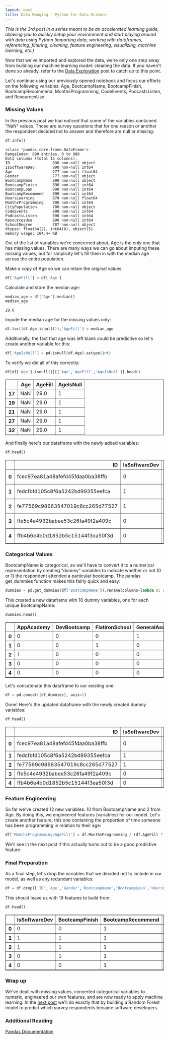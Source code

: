 ```yaml
---
layout: post
title: Data Munging - Python for Data Science
---
```


*This is the 3rd post in a series meant to be an accelerated learning guide, allowing you to quickly setup your environment and start playing around with data using Python (importing data, working with dataframes, referencing, filtering, cleaning, feature engineering, visualizing, machine learning, etc.)*

Now that we've imported and explored the data, we're only one step away from building our machine learning model: cleaning the data. If you haven't done so already, refer to the [Data Exploration](http://mitalbalar.com/2016/10/17/data-exploration-python-for-data-science.html "Data Exploration") post to catch up to this point. 

Let's continue using our previously opened notebook and focus our efforts on the following variables: Age, BootcampName, BootcampFinish, BootcampRecommend, MonthsProgramming, CodeEvents, PodcastsListen, and ResourcesUse. 


### Missing Values

In the previous post we had noticed that some of the variables contained "NaN" values. These are survey questions that for one reason or another the respondent decided not to answer and therefore are null or missing:


```python
df.info()
```

    <class 'pandas.core.frame.DataFrame'>
    RangeIndex: 890 entries, 0 to 889
    Data columns (total 15 columns):
    ID                   890 non-null object
    IsSoftwareDev        890 non-null int64
    Age                  777 non-null float64
    Gender               777 non-null object
    BootcampName         890 non-null object
    BootcampFinish       890 non-null int64
    BootcampLoan         890 non-null int64
    BootcampRecommend    890 non-null int64
    HoursLearning        878 non-null float64
    MonthsProgramming    890 non-null int64
    CityPopulation       780 non-null object
    CodeEvents           890 non-null int64
    PodcastsListen       890 non-null int64
    ResourcesUse         890 non-null int64
    SchoolDegree         787 non-null object
    dtypes: float64(2), int64(8), object(5)
    memory usage: 104.4+ KB


Out of the list of variables we're concerned about, Age is the only one that has missing values. There are many ways we can go about imputing these missing values, but for simplicity let's fill them in with the median age across the entire population.

Make a copy of Age so we can retain the original values:


```python
df['AgeFill'] = df['Age']
```

Calculate and store the median age:


```python
median_age = df['Age'].median()
median_age
```




    29.0



Impute the median age for the missing values only:


```python
df.loc[(df.Age.isnull()),'AgeFill'] = median_age
```

Additionally, the fact that age was left blank could be predictive so let's create another variable for this:


```python
df['AgeIsNull'] = pd.isnull(df.Age).astype(int)
```

To verify we did all of this correctly:


```python
df[df['Age'].isnull()][['Age','AgeFill','AgeIsNull']].head()
```




<div>
<table border="1" class="dataframe">
  <thead>
    <tr style="text-align: right;">
      <th></th>
      <th>Age</th>
      <th>AgeFill</th>
      <th>AgeIsNull</th>
    </tr>
  </thead>
  <tbody>
    <tr>
      <th>17</th>
      <td>NaN</td>
      <td>29.0</td>
      <td>1</td>
    </tr>
    <tr>
      <th>19</th>
      <td>NaN</td>
      <td>29.0</td>
      <td>1</td>
    </tr>
    <tr>
      <th>21</th>
      <td>NaN</td>
      <td>29.0</td>
      <td>1</td>
    </tr>
    <tr>
      <th>27</th>
      <td>NaN</td>
      <td>29.0</td>
      <td>1</td>
    </tr>
    <tr>
      <th>32</th>
      <td>NaN</td>
      <td>29.0</td>
      <td>1</td>
    </tr>
  </tbody>
</table>
</div>



And finally here's our dataframe with the newly added variables:


```python
df.head()
```




<div>
<table border="1" class="dataframe">
  <thead>
    <tr style="text-align: right;">
      <th></th>
      <th>ID</th>
      <th>IsSoftwareDev</th>
      <th>Age</th>
      <th>Gender</th>
      <th>BootcampName</th>
      <th>BootcampFinish</th>
      <th>BootcampLoan</th>
      <th>BootcampRecommend</th>
      <th>HoursLearning</th>
      <th>MonthsProgramming</th>
      <th>CityPopulation</th>
      <th>CodeEvents</th>
      <th>PodcastsListen</th>
      <th>ResourcesUse</th>
      <th>SchoolDegree</th>
      <th>AgeFill</th>
      <th>AgeIsNull</th>
    </tr>
  </thead>
  <tbody>
    <tr>
      <th>0</th>
      <td>fcec97ea81a48afefd45fdaa0ba38ffb</td>
      <td>0</td>
      <td>31.0</td>
      <td>male</td>
      <td>General Assembly</td>
      <td>0</td>
      <td>1</td>
      <td>1</td>
      <td>40.0</td>
      <td>3</td>
      <td>100,000 - 1 million</td>
      <td>1</td>
      <td>0</td>
      <td>1</td>
      <td>Bachelor's and Higher</td>
      <td>31.0</td>
      <td>0</td>
    </tr>
    <tr>
      <th>1</th>
      <td>fedcfbfd105c8f6a5242bd99355eefca</td>
      <td>1</td>
      <td>27.0</td>
      <td>male</td>
      <td>Flatiron School</td>
      <td>1</td>
      <td>0</td>
      <td>1</td>
      <td>15.0</td>
      <td>36</td>
      <td>&gt;1 million</td>
      <td>2</td>
      <td>1</td>
      <td>4</td>
      <td>Bachelor's and Higher</td>
      <td>27.0</td>
      <td>0</td>
    </tr>
    <tr>
      <th>2</th>
      <td>fe77569c98663547019c8cc265d77527</td>
      <td>1</td>
      <td>34.0</td>
      <td>male</td>
      <td>App Academy</td>
      <td>1</td>
      <td>0</td>
      <td>1</td>
      <td>5.0</td>
      <td>24</td>
      <td>&gt;1 million</td>
      <td>2</td>
      <td>0</td>
      <td>1</td>
      <td>Bachelor's and Higher</td>
      <td>34.0</td>
      <td>0</td>
    </tr>
    <tr>
      <th>3</th>
      <td>ffe5c4e4932babee53c26fa49f2a409c</td>
      <td>0</td>
      <td>33.0</td>
      <td>male</td>
      <td>Other</td>
      <td>1</td>
      <td>0</td>
      <td>1</td>
      <td>18.0</td>
      <td>36</td>
      <td>100,000 - 1 million</td>
      <td>1</td>
      <td>0</td>
      <td>7</td>
      <td>Bachelor's and Higher</td>
      <td>33.0</td>
      <td>0</td>
    </tr>
    <tr>
      <th>4</th>
      <td>ffb4b6e4b0d1852b5c15144f3ea50f3d</td>
      <td>0</td>
      <td>21.0</td>
      <td>male</td>
      <td>Other</td>
      <td>0</td>
      <td>0</td>
      <td>1</td>
      <td>10.0</td>
      <td>7</td>
      <td>&lt;100,000</td>
      <td>0</td>
      <td>0</td>
      <td>10</td>
      <td>Less than Bachelor's</td>
      <td>21.0</td>
      <td>0</td>
    </tr>
  </tbody>
</table>
</div>



### Categorical Values

BootcampName is categorical, so we'll have to convert it to a numerical representation by creating "dummy" variables to indicate whether or not (0 or 1) the respondent attended a particular bootcamp. The pandas get_dummies function makes this fairly quick and easy:


```python
dummies = pd.get_dummies(df['BootcampName']).rename(columns=lambda x: x.replace(' ', ''))
```

This created a new dataframe with 10 dummy variables, one for each unique BootcampName:


```python
dummies.head()
```




<div>
<table border="1" class="dataframe">
  <thead>
    <tr style="text-align: right;">
      <th></th>
      <th>AppAcademy</th>
      <th>DevBootcamp</th>
      <th>FlatironSchool</th>
      <th>GeneralAssembly</th>
      <th>HackReactor</th>
      <th>HackbrightAcademy</th>
      <th>Other</th>
      <th>PrimeDigitalAcademy</th>
      <th>TheIronYard</th>
      <th>Turing</th>
    </tr>
  </thead>
  <tbody>
    <tr>
      <th>0</th>
      <td>0</td>
      <td>0</td>
      <td>0</td>
      <td>1</td>
      <td>0</td>
      <td>0</td>
      <td>0</td>
      <td>0</td>
      <td>0</td>
      <td>0</td>
    </tr>
    <tr>
      <th>1</th>
      <td>0</td>
      <td>0</td>
      <td>1</td>
      <td>0</td>
      <td>0</td>
      <td>0</td>
      <td>0</td>
      <td>0</td>
      <td>0</td>
      <td>0</td>
    </tr>
    <tr>
      <th>2</th>
      <td>1</td>
      <td>0</td>
      <td>0</td>
      <td>0</td>
      <td>0</td>
      <td>0</td>
      <td>0</td>
      <td>0</td>
      <td>0</td>
      <td>0</td>
    </tr>
    <tr>
      <th>3</th>
      <td>0</td>
      <td>0</td>
      <td>0</td>
      <td>0</td>
      <td>0</td>
      <td>0</td>
      <td>1</td>
      <td>0</td>
      <td>0</td>
      <td>0</td>
    </tr>
    <tr>
      <th>4</th>
      <td>0</td>
      <td>0</td>
      <td>0</td>
      <td>0</td>
      <td>0</td>
      <td>0</td>
      <td>1</td>
      <td>0</td>
      <td>0</td>
      <td>0</td>
    </tr>
  </tbody>
</table>
</div>



Let's concatenate this dataframe to our existing one:


```python
df = pd.concat([df,dummies], axis=1)
```

Done! Here's the updated dataframe with the newly created dummy variables:


```python
df.head()
```




<div>
<table border="1" class="dataframe">
  <thead>
    <tr style="text-align: right;">
      <th></th>
      <th>ID</th>
      <th>IsSoftwareDev</th>
      <th>Age</th>
      <th>Gender</th>
      <th>BootcampName</th>
      <th>BootcampFinish</th>
      <th>BootcampLoan</th>
      <th>BootcampRecommend</th>
      <th>HoursLearning</th>
      <th>MonthsProgramming</th>
      <th>...</th>
      <th>AppAcademy</th>
      <th>DevBootcamp</th>
      <th>FlatironSchool</th>
      <th>GeneralAssembly</th>
      <th>HackReactor</th>
      <th>HackbrightAcademy</th>
      <th>Other</th>
      <th>PrimeDigitalAcademy</th>
      <th>TheIronYard</th>
      <th>Turing</th>
    </tr>
  </thead>
  <tbody>
    <tr>
      <th>0</th>
      <td>fcec97ea81a48afefd45fdaa0ba38ffb</td>
      <td>0</td>
      <td>31.0</td>
      <td>male</td>
      <td>General Assembly</td>
      <td>0</td>
      <td>1</td>
      <td>1</td>
      <td>40.0</td>
      <td>3</td>
      <td>...</td>
      <td>0</td>
      <td>0</td>
      <td>0</td>
      <td>1</td>
      <td>0</td>
      <td>0</td>
      <td>0</td>
      <td>0</td>
      <td>0</td>
      <td>0</td>
    </tr>
    <tr>
      <th>1</th>
      <td>fedcfbfd105c8f6a5242bd99355eefca</td>
      <td>1</td>
      <td>27.0</td>
      <td>male</td>
      <td>Flatiron School</td>
      <td>1</td>
      <td>0</td>
      <td>1</td>
      <td>15.0</td>
      <td>36</td>
      <td>...</td>
      <td>0</td>
      <td>0</td>
      <td>1</td>
      <td>0</td>
      <td>0</td>
      <td>0</td>
      <td>0</td>
      <td>0</td>
      <td>0</td>
      <td>0</td>
    </tr>
    <tr>
      <th>2</th>
      <td>fe77569c98663547019c8cc265d77527</td>
      <td>1</td>
      <td>34.0</td>
      <td>male</td>
      <td>App Academy</td>
      <td>1</td>
      <td>0</td>
      <td>1</td>
      <td>5.0</td>
      <td>24</td>
      <td>...</td>
      <td>1</td>
      <td>0</td>
      <td>0</td>
      <td>0</td>
      <td>0</td>
      <td>0</td>
      <td>0</td>
      <td>0</td>
      <td>0</td>
      <td>0</td>
    </tr>
    <tr>
      <th>3</th>
      <td>ffe5c4e4932babee53c26fa49f2a409c</td>
      <td>0</td>
      <td>33.0</td>
      <td>male</td>
      <td>Other</td>
      <td>1</td>
      <td>0</td>
      <td>1</td>
      <td>18.0</td>
      <td>36</td>
      <td>...</td>
      <td>0</td>
      <td>0</td>
      <td>0</td>
      <td>0</td>
      <td>0</td>
      <td>0</td>
      <td>1</td>
      <td>0</td>
      <td>0</td>
      <td>0</td>
    </tr>
    <tr>
      <th>4</th>
      <td>ffb4b6e4b0d1852b5c15144f3ea50f3d</td>
      <td>0</td>
      <td>21.0</td>
      <td>male</td>
      <td>Other</td>
      <td>0</td>
      <td>0</td>
      <td>1</td>
      <td>10.0</td>
      <td>7</td>
      <td>...</td>
      <td>0</td>
      <td>0</td>
      <td>0</td>
      <td>0</td>
      <td>0</td>
      <td>0</td>
      <td>1</td>
      <td>0</td>
      <td>0</td>
      <td>0</td>
    </tr>
  </tbody>
</table>
</div>



### Feature Engineering

So far we've created 12 new variables: 10 from BootcampName and 2 from Age. By doing this, we engineered features (variables) for our model. Let's create another feature, this one containing the proportion of time someone has been programming in relation to their age:


```python
df['MonthsProgramming/AgeFill'] = df.MonthsProgramming / (df.AgeFill * 12)
```

We'll see in the next post if this actually turns out to be a good predictive feature.

### Final Preparation

As a final step, let's drop the variables that we decided not to include in our model, as well as any redundant variables:


```python
df = df.drop(['ID','Age','Gender','BootcampName','BootcampLoan','HoursLearning','CityPopulation','SchoolDegree'], axis=1) 
```

This should leave us with 19 features to build from:


```python
df.head()
```




<div>
<table border="1" class="dataframe">
  <thead>
    <tr style="text-align: right;">
      <th></th>
      <th>IsSoftwareDev</th>
      <th>BootcampFinish</th>
      <th>BootcampRecommend</th>
      <th>MonthsProgramming</th>
      <th>CodeEvents</th>
      <th>PodcastsListen</th>
      <th>ResourcesUse</th>
      <th>AgeFill</th>
      <th>AgeIsNull</th>
      <th>AppAcademy</th>
      <th>DevBootcamp</th>
      <th>FlatironSchool</th>
      <th>GeneralAssembly</th>
      <th>HackReactor</th>
      <th>HackbrightAcademy</th>
      <th>Other</th>
      <th>PrimeDigitalAcademy</th>
      <th>TheIronYard</th>
      <th>Turing</th>
      <th>MonthsProgramming/AgeFill</th>
    </tr>
  </thead>
  <tbody>
    <tr>
      <th>0</th>
      <td>0</td>
      <td>0</td>
      <td>1</td>
      <td>3</td>
      <td>1</td>
      <td>0</td>
      <td>1</td>
      <td>31.0</td>
      <td>0</td>
      <td>0</td>
      <td>0</td>
      <td>0</td>
      <td>1</td>
      <td>0</td>
      <td>0</td>
      <td>0</td>
      <td>0</td>
      <td>0</td>
      <td>0</td>
      <td>0.008065</td>
    </tr>
    <tr>
      <th>1</th>
      <td>1</td>
      <td>1</td>
      <td>1</td>
      <td>36</td>
      <td>2</td>
      <td>1</td>
      <td>4</td>
      <td>27.0</td>
      <td>0</td>
      <td>0</td>
      <td>0</td>
      <td>1</td>
      <td>0</td>
      <td>0</td>
      <td>0</td>
      <td>0</td>
      <td>0</td>
      <td>0</td>
      <td>0</td>
      <td>0.111111</td>
    </tr>
    <tr>
      <th>2</th>
      <td>1</td>
      <td>1</td>
      <td>1</td>
      <td>24</td>
      <td>2</td>
      <td>0</td>
      <td>1</td>
      <td>34.0</td>
      <td>0</td>
      <td>1</td>
      <td>0</td>
      <td>0</td>
      <td>0</td>
      <td>0</td>
      <td>0</td>
      <td>0</td>
      <td>0</td>
      <td>0</td>
      <td>0</td>
      <td>0.058824</td>
    </tr>
    <tr>
      <th>3</th>
      <td>0</td>
      <td>1</td>
      <td>1</td>
      <td>36</td>
      <td>1</td>
      <td>0</td>
      <td>7</td>
      <td>33.0</td>
      <td>0</td>
      <td>0</td>
      <td>0</td>
      <td>0</td>
      <td>0</td>
      <td>0</td>
      <td>0</td>
      <td>1</td>
      <td>0</td>
      <td>0</td>
      <td>0</td>
      <td>0.090909</td>
    </tr>
    <tr>
      <th>4</th>
      <td>0</td>
      <td>0</td>
      <td>1</td>
      <td>7</td>
      <td>0</td>
      <td>0</td>
      <td>10</td>
      <td>21.0</td>
      <td>0</td>
      <td>0</td>
      <td>0</td>
      <td>0</td>
      <td>0</td>
      <td>0</td>
      <td>0</td>
      <td>1</td>
      <td>0</td>
      <td>0</td>
      <td>0</td>
      <td>0.027778</td>
    </tr>
  </tbody>
</table>
</div>



### Wrap up

We've dealt with missing values, converted categorical variables to numeric, engineered our own features, and are now ready to apply machine learning. In the [next post](http://mitalbalar.com/2016/11/06/machine-learning-python-for-data-science.html "Machine Learning") we'll do exactly that by building a Random Forest model to predict which survey respondents became software developers.

### Additional Reading

[Pandas Documentation](http://pandas.pydata.org/pandas-docs/stable/index.html "Pandas Documentation")
